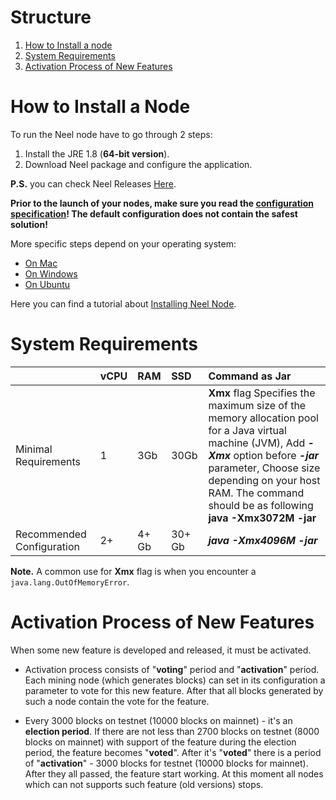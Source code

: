 # Structure

1. [How to Install a node](#how-to-install-a-node)
2. [System Requirements](#system-requirements)
3. [Activation Process of New Features](#activation-process-of-new-features)

# How to Install a Node

To run the Neel node have to go through 2 steps:

1. Install the JRE 1.8 \(**64-bit version**\).
2. Download Neel package and configure the application.

**P.S.** you can check Neel Releases [Here](https://github.com/wavesplatform/Waves/releases).

**Prior to the launch of your nodes, make sure you read the **[**configuration specification**](/waves-full-node/configuration-parameters.md)**! The default configuration does not contain the safest solution!**

More specific steps depend on your operating system:

* [On Mac](/waves-full-node/how-to-install-a-node/on-mac.md)
* [On Windows](/waves-full-node/how-to-install-a-node/on-windows.md)
* [On Ubuntu](/waves-full-node/how-to-install-a-node/on-ubuntu.md)

Here you can find a tutorial about [Installing Neel Node](https://www.youtube.com/watch?v=CDmMeZlzKbk&feature=youtu.be).

# System Requirements

|  | vCPU | RAM | SSD | Command as Jar |
| :--- | :--- | :--- | :--- | :--- |
| Minimal Requirements | 1 | 3Gb | 30Gb | **Xmx** flag Specifies the maximum size of the memory allocation pool for a Java virtual machine (JVM), Add _**-Xmx**_ option before _**-jar**_ parameter, Choose size depending on your host RAM. The command should be as following <br/>**java -Xmx3072M -jar** |
| Recommended Configuration | 2+ | 4+ Gb | 30+ Gb | _**java -Xmx4096M -jar**_ |

**Note.** A common use for **Xmx** flag is when you encounter a `java.lang.OutOfMemoryError`.
# Activation Process of New Features

When some new feature is developed and released, it must be activated.

* Activation process consists of "**voting**" period and "**activation**" period. Each mining node \(which generates blocks\) can set in its configuration a parameter to vote for this new feature. After that all blocks generated by such a node contain the vote for the feature.

* Every 3000 blocks on testnet \(10000 blocks on mainnet\) - it's an **election period**. If there are not less than 2700 blocks on testnet \(8000 blocks on mainnet\) with support of the feature during the election period, the feature becomes "**voted**". After it's "**voted**" there is a period of "**activation**" - 3000 blocks for testnet \(10000 blocks for mainnet\). After they all passed, the feature start working. At this moment all nodes which can not supports such feature \(old versions\) stops.





